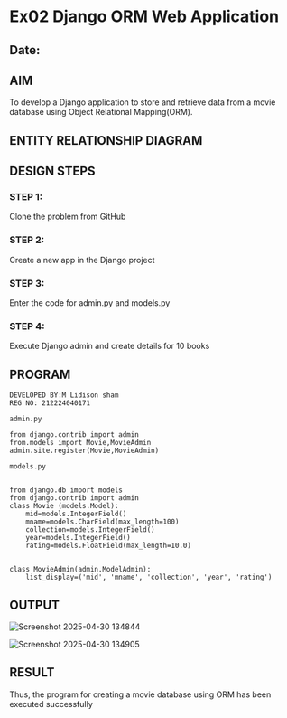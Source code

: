 # Ex02 Django ORM Web Application
## Date: 

## AIM
To develop a Django application to store and retrieve data from a movie database using Object Relational Mapping(ORM).

## ENTITY RELATIONSHIP DIAGRAM



## DESIGN STEPS

### STEP 1:
Clone the problem from GitHub

### STEP 2:
Create a new app in the Django project

### STEP 3:
Enter the code for admin.py and models.py

### STEP 4:
Execute Django admin and create details for 10 books

## PROGRAM
```
DEVELOPED BY:M Lidison sham 
REG NO: 212224040171
```


```
admin.py

from django.contrib import admin
from.models import Movie,MovieAdmin
admin.site.register(Movie,MovieAdmin)

models.py


from django.db import models
from django.contrib import admin
class Movie (models.Model):
    mid=models.IntegerField()
    mname=models.CharField(max_length=100)
    collection=models.IntegerField()
    year=models.IntegerField()
    rating=models.FloatField(max_length=10.0)


class MovieAdmin(admin.ModelAdmin):
    list_display=('mid', 'mname', 'collection', 'year', 'rating')
```



## OUTPUT


![Screenshot 2025-04-30 134844](https://github.com/user-attachments/assets/d2d01711-5abf-4a54-ade1-018d5901213a)


![Screenshot 2025-04-30 134905](https://github.com/user-attachments/assets/a6680b2d-e3fa-419d-b065-53a4fef9d327)



## RESULT
Thus, the program for creating a movie database using ORM has been executed successfully
